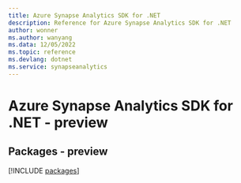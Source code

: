 ```yaml
---
title: Azure Synapse Analytics SDK for .NET
description: Reference for Azure Synapse Analytics SDK for .NET
author: wonner
ms.author: wanyang
ms.data: 12/05/2022
ms.topic: reference
ms.devlang: dotnet
ms.service: synapseanalytics
---
```

# Azure Synapse Analytics SDK for .NET - preview
## Packages - preview
[!INCLUDE [packages](synapse-analytics-index.md)]